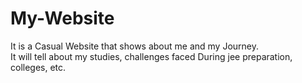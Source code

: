 # My-Website
It is a Casual Website that shows about me and my Journey. <br>
It will tell about my studies, challenges faced During jee preparation, colleges, etc.

